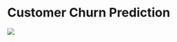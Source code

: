 # Customer Churn Prediction
![](https://github.com/RandyAikins/Python_CustomerChurnPrediction/assets/128720674/26be9ff8-7bd7-4d3c-9b52-9b887b85fedf)
